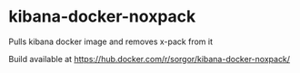 # kibana-docker-noxpack

Pulls kibana docker image and removes x-pack from it

Build available at https://hub.docker.com/r/sorgor/kibana-docker-noxpack/
